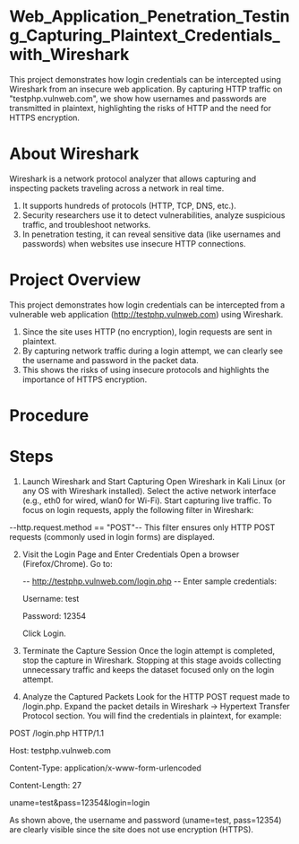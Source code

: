 # Web_Application_Penetration_Testing_Capturing_Plaintext_Credentials_with_Wireshark
This project demonstrates how login credentials can be intercepted using Wireshark from an insecure web application. By capturing HTTP traffic on "testphp.vulnweb.com", we show how usernames and passwords are transmitted in plaintext, highlighting the risks of HTTP and the need for HTTPS encryption.

# About Wireshark

Wireshark is a network protocol analyzer that allows capturing and inspecting packets traveling across a network in real time.
1. It supports hundreds of protocols (HTTP, TCP, DNS, etc.).
2. Security researchers use it to detect vulnerabilities, analyze suspicious traffic, and troubleshoot        networks.
3. In penetration testing, it can reveal sensitive data (like usernames and passwords) when websites use insecure HTTP connections.

# Project Overview

This project demonstrates how login credentials can be intercepted from a vulnerable web application (http://testphp.vulnweb.com) using Wireshark.

1. Since the site uses HTTP (no encryption), login requests are sent in plaintext.
2. By capturing network traffic during a login attempt, we can clearly see the username and password in the packet data.
3. This shows the risks of using insecure protocols and highlights the importance of HTTPS encryption.

# Procedure
# Steps 
1. Launch Wireshark and Start Capturing
Open Wireshark in Kali Linux (or any OS with Wireshark installed).
Select the active network interface (e.g., eth0 for wired, wlan0 for Wi-Fi).
Start capturing live traffic.
To focus on login requests, apply the following filter in Wireshark:

--http.request.method == "POST"--
This filter ensures only HTTP POST requests (commonly used in login forms) are displayed.

2. Visit the Login Page and Enter Credentials
    Open a browser (Firefox/Chrome).
    Go to:

    -- http://testphp.vulnweb.com/login.php --
    Enter sample credentials:

    Username: test

    Password: 12354

    Click Login.

3. Terminate the Capture Session
Once the login attempt is completed, stop the capture in Wireshark.
Stopping at this stage avoids collecting unnecessary traffic and keeps the dataset focused only on the login attempt.

4. Analyze the Captured Packets
Look for the HTTP POST request made to /login.php.
Expand the packet details in Wireshark → Hypertext Transfer Protocol section.
You will find the credentials in plaintext, for example:

POST /login.php HTTP/1.1

Host: testphp.vulnweb.com

Content-Type: application/x-www-form-urlencoded

Content-Length: 27

uname=test&pass=12354&login=login

 As shown above, the username and password (uname=test, pass=12354) are clearly visible since the site does not use encryption (HTTPS).